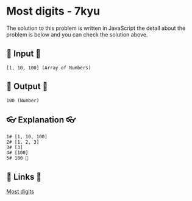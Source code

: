 # Most digits - 7kyu

The solution to this problem is written in JavaScript the detail about the problem is below and you can check the solution above.

## 🥚 Input 🥚

```
[1, 10, 100] (Array of Numbers)
```

## 🐣 Output 🐣

```
100 (Number)
```

## 👓 Explanation 👓

```
1# [1, 10, 100]
2# [1, 2, 3]
3# [3]
4# [100]
5# 100 🎉
```

## 🔗 Links 🔗

[Most digits](https://www.codewars.com/kata/58daa7617332e59593000006)
